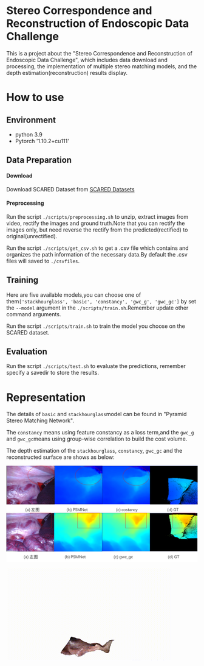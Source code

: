 # Stereo Correspondence and Reconstruction of Endoscopic Data Challenge

This is a project about the "Stereo Correspondence and Reconstruction of Endoscopic Data Challenge", which includes data download and processing, the implementation of multiple stereo matching models, and the depth estimation(reconstruction) results display.

# How to use

## Environment
* python 3.9
* Pytorch '1.10.2+cu111'

## Data Preparation
#### Download 
Download SCARED Dataset from [SCARED Datasets](https://endovissub2019-scared.grand-challenge.org/)
#### Preprocessing
Run the script `./scripts/preprocessing.sh` to unzip, extract images from video, rectify the images and ground truth.Note that you can rectify the images only, but need reverse the rectify from the predicted(rectified) to original(unrectified).

Run the script `./scripts/get_csv.sh` to get a .csv file which contains and organizes the path information of the necessary data.By default the .csv files will saved to `./csvfiles`.


## Training
Here are five available models,you can choose one of them`['stackhourglass', 'basic', 'constancy', 'gwc_g', 'gwc_gc']` by set the `--model` argument in the `./scripts/train.sh`.Remember update other command arguments.

Run the script `./scripts/train.sh` to train the model you choose on the SCARED dataset.

## Evaluation
Run the script `./scripts/test.sh`  to evaluate the predictions, remember specify a savedir to store the results.  


# Representation
The details of `basic` and `stackhourglass`model can be found in "Pyramid Stereo Matching Network".

The `constancy` means using feature constancy as a loss term,and the `gwc_g` and `gwc_gc`means using group-wise correlation to build the cost volume.

The depth estimation of the `stackhourglass`, `constancy`, `gwc_gc` and the reconstructed surface are shows as below:

<img src="pics/depth.png" alt="depth" style="zoom: 50%;" />

​                                                        <img src="pics/surface.gif" alt="surface" style="zoom: 67%;" /> 

